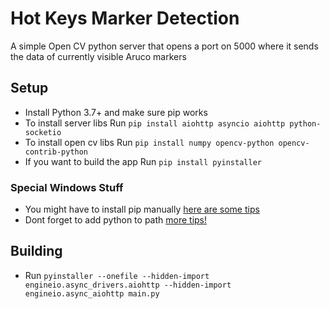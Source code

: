 # Hot Keys Marker Detection
A simple Open CV python server that opens a port on 5000 where it sends the data of currently visible Aruco markers

## Setup

- Install Python 3.7+ and make sure pip works
- To install server libs Run `pip install aiohttp asyncio aiohttp python-socketio`
- To install open cv libs Run `pip install numpy opencv-python opencv-contrib-python`
- If you want to build the app Run `pip install pyinstaller`

### Special Windows Stuff
- You might have to install pip manually [here are some tips](https://stackoverflow.com/a/12476379)
- Dont forget to add python to path [more tips!](https://stackoverflow.com/questions/29817447/how-to-run-pip-commands-from-cmd/45607159#45607159)

## Building

- Run `pyinstaller --onefile --hidden-import engineio.async_drivers.aiohttp --hidden-import engineio.async_aiohttp main.py`